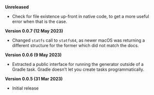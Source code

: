 
**Unreleased**

- Check for file existence up-front in native code, to get
  a more useful error when that is the case.

**Version 0.0.7 (12 May 2023)**

- Changed `statfs` call to `statfs64`, as newer macOS was
  returning a different structure for the former which did
  not match the docs.

**Version 0.0.6 (9 May 2023)**

- Extracted a public interface for running the generator
  outside of a Gradle task. Gradle doesn't let you create
  tasks programmatically.

**Version 0.0.5 (31 Mar 2023)**

- Initial release
